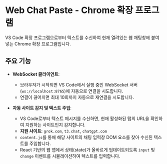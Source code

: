 # Web Chat Paste - Chrome 확장 프로그램

VS Code 확장 프로그램으로부터 텍스트를 수신하여 현재 열려있는 웹 채팅창에 붙여넣는 Chrome 확장 프로그램입니다.

## 주요 기능

- **WebSocket 클라이언트**:

  - 브라우저가 시작되면 VS Code에서 실행 중인 WebSocket 서버(`ws://localhost:8765`)에 자동으로 연결을 시도합니다.
  - 연결이 끊어지면 최대 10회까지 자동으로 재연결을 시도합니다.

- **자동 사이트 감지 및 텍스트 주입**:
  - VS Code로부터 텍스트 메시지를 수신하면, 현재 활성화된 탭의 URL을 확인하여 지원하는 사이트인지 감지합니다.
  - **지원 사이트**: `grok.com`, `t3.chat`, `chatgpt.com`
  - `content.js`를 통해 해당 사이트의 채팅 입력창 DOM 요소를 찾아 수신된 텍스트를 주입합니다.
  - React 기반의 웹 앱에서 상태(state)가 올바르게 업데이트되도록 `input` 및 `change` 이벤트를 시뮬레이션하여 텍스트를 입력합니다.
